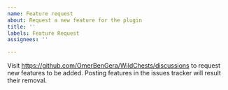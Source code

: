 ```yaml
---
name: Feature request
about: Request a new feature for the plugin
title: ''
labels: Feature Request
assignees: ''

---
```


Visit https://github.com/OmerBenGera/WildChests/discussions to request new features to be added.
Posting features in the issues tracker will result their removal.
